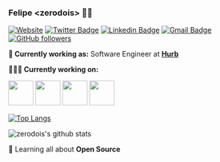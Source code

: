 ### Felipe \<zerodois\> 👨‍💻

[![Website](https://img.shields.io/badge/Website-zerodois.dev-blue?style=flat-square&logo=google-chrome)](https://zerodois.dev)
[![Twitter Badge](https://img.shields.io/badge/-@felipelopesrita-1ca0f1?style=flat-square&labelColor=1ca0f1&logo=twitter&logoColor=white&link=https://twitter.com/felipelopesrita)](https://twitter.com/felipelopesrita)
[![Linkedin Badge](https://img.shields.io/badge/-feliperita-blue?style=flat-square&logo=Linkedin&logoColor=white&link=https://www.linkedin.com/in/felipe-rita-935653bb/)](https://www.linkedin.com/in/felipe-rita-935653bb/)
[![Gmail Badge](https://img.shields.io/badge/-felipelopesrita@gmail.com-c14438?style=flat-square&logo=Gmail&logoColor=white&link=mailto:felipelopesrita@gmail.com)](mailto:felipelopesrita@gmail.com)
[![GitHub followers](https://img.shields.io/github/followers/zerodois.svg?style=social&label=Follow&maxAge=2592000)](https://github.com/zerodois?tab=followers)

**💼 Currently working as:** Software Engineer at <a href="https://hurb.com/" target="_blank"><b>Hurb</b></a>

**👨🏻‍💻 Currently working on:** 

<code><a href="https://golang.org/" target="_blank"><img height="50" src="https://www.vectorlogo.zone/logos/golang/golang-icon.svg"></a></code>
<code><a href="https://nodejs.org/en/" target="_blank"><img height="50" src="https://www.vectorlogo.zone/logos/nodejs/nodejs-horizontal.svg"></a></code>
<code><a href="https://microservices.io/" target="_blank"><img height="50" src="https://comunytek.com/wp-content/uploads/2017/03/Microservices.png"></a></code>
<code><a href="https://reactjs.org/" target="_blank"><img height="50" src="https://www.vectorlogo.zone/logos/reactjs/reactjs-ar21.svg"></a></code>

[![Top Langs](https://github-readme-stats.vercel.app/api/top-langs/?username=zerodois&layout=compact)](https://github.com/zerodois/github-readme-stats)

![zerodois's github stats](https://github-readme-stats.vercel.app/api?username=zerodois&show_icons=true&line_height=30)

🌱 Learning all about **Open Source**
